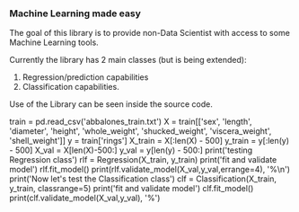 ### Machine Learning made easy

The goal of this library is to provide non-Data Scientist with access to some Machine Learning
tools.

Currently the library has 2 main classes (but is being extended):
1) Regression/prediction capabilities
2) Classification capabilities.

Use of the Library can be seen inside the source code.

train = pd.read_csv('abbalones_train.txt')
X = train[['sex', 'length', 'diameter', 'height', 'whole_weight', 'shucked_weight', 'viscera_weight', 'shell_weight']]
y = train['rings']
X_train = X[:len(X) - 500]
y_train = y[:len(y) - 500]
X_val = X[len(X)-500:]
y_val = y[len(y) - 500:]
print('testing Regression class')
rlf = Regression(X_train, y_train)
print('fit and validate model')
rlf.fit_model()
print(rlf.validate_model(X_val,y_val,errange=4), '%\n')
print('Now let\'s test the Classification class')
clf = Classification(X_train, y_train, classrange=5)
print('fit and validate model')
clf.fit_model()
print(clf.validate_model(X_val,y_val), '%')

